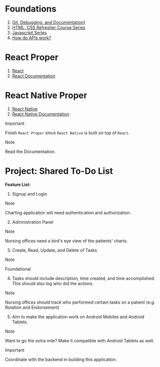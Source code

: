 # Foundations
1. [Git, Debugging, and Documentation](https://www.youtube.com/playlist?list=PLIdkKTdWMmnrBOU8YEKaObfUsC37C2Q5k)]
2. [HTML, CSS Refresher Course Series](https://www.youtube.com/playlist?list=PLIdkKTdWMmnpw0G1IVfj7ZX2FrWAkNRlp)
3. [Javascript Series](https://www.youtube.com/playlist?list=PLIdkKTdWMmnpUMDQ5u8aLPj9gKNLcsDQh)
4. [How do APIs work?](https://medium.com/geekculture/a-beginners-guide-to-apis-9aa7b1b2e172)

# React Proper
1. [React](https://www.youtube.com/watch?v=u6gSSpfsoOQ)
2. [React Documentation](https://react.dev/)

# React Native Proper
1. [React Native](https://www.youtube.com/watch?v=obH0Po_RdWk)
2. [React Native Documentation](https://reactnative.dev/)

> [!IMPORTANT]
> Finish ```React Proper``` since ```React Native``` is built on top of ```React```.

> [!NOTE]
> Read the Documentation.

# Project: Shared To-Do List

**Feature List:**
1. Signup and Login

> [!NOTE]
> Charting application will need authentication and authorization.

2. Administration Panel

> [!NOTE]
> Nursing offices need a bird's eye view of the patients' charts.

3. Create, Read, Update, and Delete of Tasks

> [!NOTE]
> Foundational

4. Tasks should include description, time created, and time accomplished. This should also log who did the actions.

> [!NOTE]
> Nursing offices should track who performed certain tasks on a patient (e.g. Rotation and Endorsement)

5. Aim to make the application work on Android Mobiles and Android Tablets.

> [!NOTE]
> Want to go the extra mile? Make it compatible with Android Tablets as well.

> [!IMPORTANT]
> Coordinate with the backend in building this application.